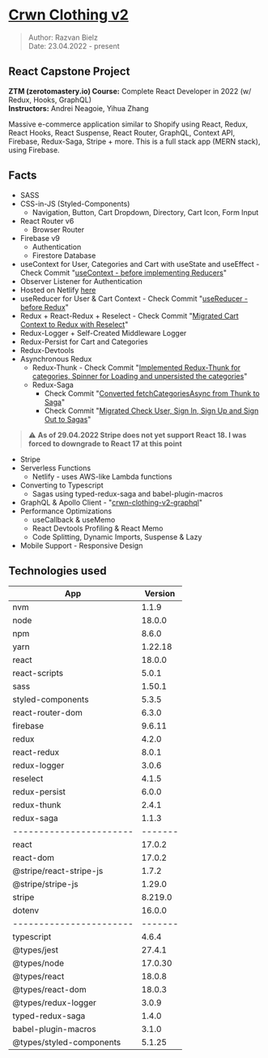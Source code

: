 # [Crwn Clothing v2](https://peppy-maamoul-2f70c4.netlify.app)

> Author: Razvan Bielz  
> Date: 23.04.2022 - present

## React Capstone Project
**ZTM (zerotomastery.io) Course:** Complete React Developer in 2022 (w/ Redux, Hooks, GraphQL)  
**Instructors:** Andrei Neagoie, Yihua Zhang  

Massive e-commerce application similar to Shopify using React, Redux, React Hooks, React Suspense, React Router, GraphQL, Context API, Firebase, Redux-Saga, Stripe + more. This is a full stack app (MERN stack), using Firebase.

## Facts
- SASS
- CSS-in-JS (Styled-Components)
  - Navigation, Button, Cart Dropdown, Directory, Cart Icon, Form Input
- React Router v6 
  - Browser Router
- Firebase v9
  - Authentication
  - Firestore Database
- useContext for User, Categories and Cart with useState and useEffect - Check Commit "[useContext - before implementing Reducers](https://github.com/darkresq14/crwn-clothing-v2/tree/5b3102e8b66aef7f36442b2d1d5952dd107cfc7b)"
- Observer Listener for Authentication
- Hosted on Netlify [here](https://peppy-maamoul-2f70c4.netlify.app)
- useReducer for User & Cart Context - Check Commit "[useReducer - before Redux](https://github.com/darkresq14/crwn-clothing-v2/tree/395ac4d0121dd4ea551e8357f776de59850306c9)"
- Redux + React-Redux + Reselect - Check Commit "[Migrated Cart Context to Redux with Reselect](https://github.com/darkresq14/crwn-clothing-v2/tree/c640018c72ef230a8ef5b44766425643128cf1b9)"
- Redux-Logger + Self-Created Middleware Logger
- Redux-Persist for Cart and Categories
- Redux-Devtools
- Asynchronous Redux
  - Redux-Thunk - Check Commit "[Implemented Redux-Thunk for categories, Spinner for Loading and unpersisted the categories](https://github.com/darkresq14/crwn-clothing-v2/tree/b3adf060b256939501f7c2e02fdaee00d57bdfc0)"
  - Redux-Saga
    - Check Commit "[Converted fetchCategoriesAsync from Thunk to Saga](https://github.com/darkresq14/crwn-clothing-v2/tree/4a2fdcb55608e6604c83039723d253a41a72f676)"
    - Check Commit "[Migrated Check User, Sign In, Sign Up and Sign Out to Sagas](https://github.com/darkresq14/crwn-clothing-v2/tree/3800ddd53822da96c7be0ae2c22340a251a0a388)"
> :warning: **As of 29.04.2022 Stripe does not yet support React 18. I was forced to downgrade to React 17 at this point**
- Stripe
- Serverless Functions
  - Netlify - uses AWS-like Lambda functions
- Converting to Typescript
  - Sagas using typed-redux-saga and babel-plugin-macros
- GraphQL & Apollo Client - "[crwn-clothing-v2-graphql](https://github.com/darkresq14/crwn-clothing-v2-graphql)"
- Performance Optimizations 
  - useCallback & useMemo
  - React Devtools Profiling & React Memo
  - Code Splitting, Dynamic Imports, Suspense & Lazy
- Mobile Support - Responsive Design

## Technologies used

| App                      | Version |
| ------------------------ | ------- |
| nvm                      | 1.1.9   |
| node                     | 18.0.0  |
| npm                      | 8.6.0   |
| yarn                     | 1.22.18 |
| react                    | 18.0.0  |
| react-scripts            | 5.0.1   |
| sass                     | 1.50.1  |
| styled-components        | 5.3.5   |
| react-router-dom         | 6.3.0   |
| firebase                 | 9.6.11  |
| redux                    | 4.2.0   |
| react-redux              | 8.0.1   |
| redux-logger             | 3.0.6   |
| reselect                 | 4.1.5   |
| redux-persist            | 6.0.0   |
| redux-thunk              | 2.4.1   |
| redux-saga               | 1.1.3   |
| -----------------------  | ------- |
| react                    | 17.0.2  |
| react-dom                | 17.0.2  |
| @stripe/react-stripe-js  | 1.7.2   |
| @stripe/stripe-js        | 1.29.0  |
| stripe                   | 8.219.0 |
| dotenv                   | 16.0.0  |
| -----------------------  | ------- |
| typescript               | 4.6.4   |
| @types/jest              | 27.4.1  |
| @types/node              | 17.0.30 |
| @types/react             | 18.0.8  |
| @types/react-dom         | 18.0.3  |
| @types/redux-logger      | 3.0.9   |
| typed-redux-saga         | 1.4.0   |
| babel-plugin-macros      | 3.1.0   |
| @types/styled-components | 5.1.25  |


